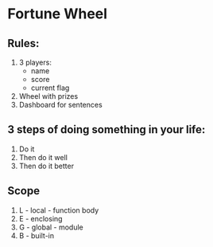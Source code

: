 # Fortune Wheel


## Rules:
1. 3 players:
	- name
	- score
	- current flag
2. Wheel with prizes
3. Dashboard for sentences


## 3 steps of doing something in your life:
1. Do it
2. Then do it well
3. Then do it better

## Scope
1. L - local - function body	
2. E - enclosing
3. G - global - module
4. B - built-in